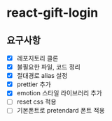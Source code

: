 # react-gift-login

## 요구사항

- [x] 레포지토리 클론
- [x] 불필요한 파일, 코드 정리
- [x] 절대경로 alias 설정
- [x] prettier 추가
- [x] emotion 스타일 라이브러리 추가
- [ ] reset css 적용
- [ ] 기본폰트로 pretendard 폰트 적용
